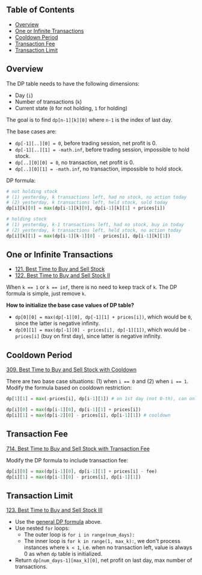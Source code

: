 

## Table of Contents
- [Overview](#overview)
- [One or Infinite Transactions](#one-or-infinite-transactions)
- [Cooldown Period](#cooldown-period)
- [Transaction Fee](#transaction-fee)
- [Transaction Limit](#transaction-limit)

## Overview

The DP table needs to have the following dimensions:
- Day (`i`)
- Number of transactions (`k`)
- Current state (`0` for not holding, `1` for holding)

The goal is to find `dp[n-1][k][0]` where `n-1` is the index of last day.

The base cases are:
- `dp[-1][..][0] = 0`, before trading session, net profit is 0.
- `dp[-1][..][1] = -math.inf`, before trading session, impossible to hold stock.
- `dp[..][0][0] = 0`, no transaction, net profit is 0.
- `dp[..][0][1] = -math.inf`, no transaction, impossible to hold stock.

DP formula:
```python
# not holding stock
# (1) yesterday, k transactions left, had no stock, no action today
# (2) yesterday, k transactions left, held stock, sold today
dp[i][k][0] = max(dp[i-1][k][0], dp[i-1][k][1] + prices[i])

# holding stock
# (1) yesterday, k-1 transactions left, had no stock, buy in today
# (2) yesterday, k transactions left, held stock, no action today
dp[i][k][1] = max(dp[i-1][k-1][0] - prices[i], dp[i-1][k][1])
```

## One or Infinite Transactions
- [121. Best Time to Buy and Sell Stock ](https://leetcode.com/problems/best-time-to-buy-and-sell-stock/)
- [122. Best Time to Buy and Sell Stock II](https://leetcode.com/problems/best-time-to-buy-and-sell-stock-ii/description/)

When `k == 1` or `k == inf`, there is no need to keep track of `k`. The DP formula is simple, just remove `k`.

**How to initialize the base case values of DP table?**
- `dp[0][0] = max(dp[-1][0], dp[-1][1] + prices[i])`, which would be `0`, since the latter is negative infinity.
- `dp[0][1] = max(dp[-1][0] - prices[i], dp[-1][1])`, which would be `-prices[i]` (buy on first day), since latter is negative infinity.

## Cooldown Period
[309. Best Time to Buy and Sell Stock with Cooldown](https://leetcode.com/problems/best-time-to-buy-and-sell-stock-with-cooldown/description/)

There are two base case situations: (1) when `i == 0` and (2) when `i == 1`.
Modify the formula based on cooldown restriction:
```python
dp[1][1] = max(-prices[i], dp[i-1][1]) # on 1st day (not 0-th), can only buy for the first time due to cooldown

dp[i][0] = max(dp[i-1][0], dp[i-1][1] + prices[i])
dp[i][1] = max(dp[i-2][0] - prices[i], dp[i-1][1]) # cooldown
```

## Transaction Fee

[714. Best Time to Buy and Sell Stock with Transaction Fee](https://leetcode.com/problems/best-time-to-buy-and-sell-stock-with-transaction-fee/description/)

Modify the DP formula to include transaction fee:
```python
dp[i][0] = max(dp[i-1][0], dp[i-1][1] + prices[i] - fee)
dp[i][1] = max(dp[i-1][0] - prices[i], dp[i-1][1])
```

## Transaction Limit
[123. Best Time to Buy and Sell Stock III](https://leetcode.com/problems/best-time-to-buy-and-sell-stock-iii/description/)

- Use the [general DP formula](#overview) above.
- Use nested `for` loops:
  - The outer loop is `for i in range(num_days):`
  - The inner loop is `for k in range(1, max_k):`, we don't process instances where `k < 1`, i.e. when no transaction left, value is always 0 as when `dp` table is initialized.
- Return `dp[num_days-1][max_k][0]`, net profit on last day, max number of transactions.



